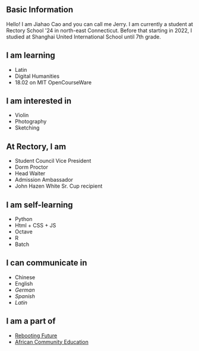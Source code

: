 ## Basic Information

Hello! I am Jiahao Cao and you can call me Jerry. I am currently a student at Rectory School '24 in north-east Connecticut. Before that starting in 2022, I studied at Shanghai United International School until 7th grade.

## I am learning
- Latin
- Digital Humanities
- 18.02 on MIT OpenCourseWare

## I am interested in
- Violin
- Photography
- Sketching

## At Rectory, I am
- Student Council Vice President
- Dorm Proctor
- Head Waiter
- Admission Ambassador
- John Hazen White Sr. Cup recipient

## I am self-learning
- Python
- Html + CSS + JS
- Octave
- R
- Batch

## I can communicate in
- Chinese
- English
- *German*
- *Spanish*
- *Latin*

## I am a part of
- [Rebooting Future](https://jerrycaojh.github.io/rebooting-future/)
- [African Community Education](https://www.africancommunityeducation.org/)
